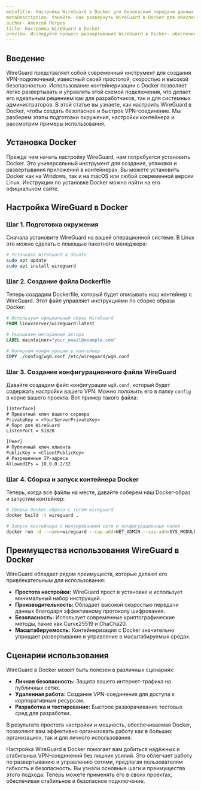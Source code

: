 ```yaml
---
metaTitle- Настройка WireGuard в Docker для безопасной передачи данных
metaDescription- Узнайте- как развернуть WireGuard в Docker для обеспечения безопасного и быстрого VPN-соединения- изучите этапы настройки- преимущества и примеры использования
author- Алексей Петров
title- Настройка WireGuard в Docker
preview- Исследуйте процесс развертывания WireGuard в Docker- обеспечив безопасное VPN-соединение- Примеры-код и пояснения помогут вам быстро настроить окружение
---
```


## Введение

WireGuard представляет собой современный инструмент для создания VPN-подключений, известный своей простотой, скоростью и высокой безопасностью. Использование контейнеризации с Docker позволяет легко развертывать и управлять этой схемой подключения, что делает его идеальным решением как для разработчиков, так и для системных администраторов. В этой статье вы узнаете, как настроить WireGuard в Docker, чтобы создать безопасное и быстрое VPN-соединение. Мы разберем этапы подготовки окружения, настройки контейнера и рассмотрим примеры использования.

## Установка Docker

Прежде чем начать настройку WireGuard, нам потребуется установить Docker. Это универсальный инструмент для создания, упаковки и развертывания приложений в контейнерах. Вы можете установить Docker как на Windows, так и на macOS или любой современной версии Linux. Инструкции по установке Docker можно найти на его официальном сайте.

## Настройка WireGuard в Docker

### Шаг 1. Подготовка окружения

Сначала установите WireGuard на вашей операционной системе. В Linux это можно сделать с помощью пакетного менеджера:

```bash
# Установка WireGuard в Ubuntu
sudo apt update
sudo apt install wireguard
```

### Шаг 2. Создание файла Dockerfile

Теперь создадим Dockerfile, который будет описывать наш контейнер с WireGuard. Этот файл управляет инструкциями по сборке образа Docker:

```dockerfile
# Используем официальный образ WireGuard
FROM linuxserver/wireguard:latest

# Указываем метаданные автора
LABEL maintainer="your_email@example.com"

# Копируем конфигурацию в контейнер
COPY ./config/wg0.conf /etc/wireguard/wg0.conf
```

### Шаг 3. Создание конфигурационного файла WireGuard

Давайте создадим файл конфигурации `wg0.conf`, который будет содержать настройки вашего VPN. Можно положить его в папку `config` в корне вашего проекта. Вот пример такого файла:

```txt
[Interface]
# Приватный ключ вашего сервера
PrivateKey = <YourServerPrivateKey>
# Порт для WireGuard
ListenPort = 51820

[Peer]
# Публичный ключ клиента
PublicKey = <ClientPublicKey>
# Разрешенные IP-адреса
AllowedIPs = 10.0.0.2/32
```

### Шаг 4. Сборка и запуск контейнера Docker

Теперь, когда все файлы на месте, давайте соберем наш Docker-образ и запустим контейнер:

```bash
# Сборка Docker-образа с тегом wireguard
docker build -t wireguard .

# Запуск контейнера с монтированием сети и конфигурационных папок
docker run -d --name=wireguard --cap-add=NET_ADMIN --cap-add=SYS_MODULE -v /path/to/config:/etc/wireguard wireguard
```

## Преимущества использования WireGuard в Docker

WireGuard обладает рядом преимуществ, которые делают его привлекательным для использования:

- **Простота настройки:** WireGuard прост в установке и использует минимальный набор инструкций.
- **Производительность:** Обладает высокой скоростью передачи данных благодаря эффективному протоколу шифрования.
- **Безопасность:** Использует современные криптографические методы, такие как Curve25519 и ChaCha20.
- **Масштабируемость:** Контейнеризация с Docker значительно упрощает развертывание и управление в масштабируемых средах.

## Сценарии использования

WireGuard в Docker может быть полезен в различных сценариях:

- **Личная безопасность:** Защита вашего интернет-трафика на публичных сетях.
- **Удаленная работа:** Создание VPN-соединения для доступа к корпоративным ресурсам.
- **Разработка и тестирование:** Быстрое разворачивание тестовых сред для разработки.

В результате простота настройки и мощность, обеспечиваемая Docker, позволяют вам эффективно организовать работу как в больших организациях, так и для личного использования.

Настройка WireGuard в Docker помогает вам добиться надёжных и стабильных VPN-соединений без лишних усилий. Это облегчает работу по развертыванию и управлению сетями, предлагая пользователям гибкость и безопасность. Вы узнали основные шаги и преимущества этого подхода. Теперь можете применять его в своих проектах, обеспечивая стабильное и безопасное подключение.